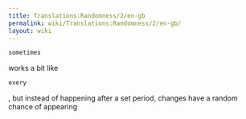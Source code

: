 ```yaml
---
title: Translations:Randomness/2/en-gb
permalink: wiki/Translations:Randomness/2/en-gb/
layout: wiki
---
```


``` Haskell
sometimes
```

works a bit like

``` Haskell
every
```

, but instead of happening after a set period, changes have a random
chance of appearing
